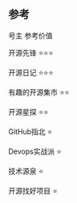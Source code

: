 
## 参考
号主     参考价值

开源先锋 ⭐⭐⭐

开源日记 ⭐⭐⭐

有趣的开源集市 ⭐⭐

开源星探 ⭐⭐

GitHub指北 ⭐

Devops实战派 ⭐

技术源泉 ⭐

开源找好项目 ⭐

